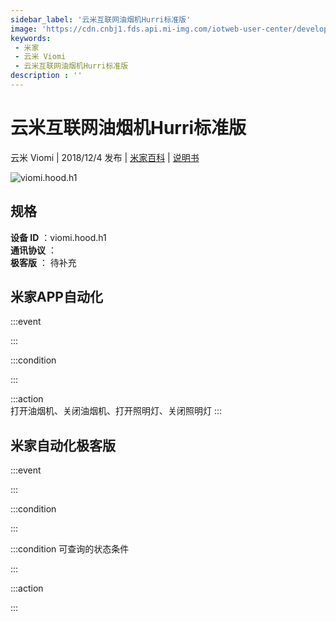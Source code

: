```yaml
---
sidebar_label: '云米互联网油烟机Hurri标准版'
image: 'https://cdn.cnbj1.fds.api.mi-img.com/iotweb-user-center/developer_1679047543807oUiJ6tTY.png?GalaxyAccessKeyId=AKVGLQWBOVIRQ3XLEW&Expires=9223372036854775807&Signature=BDil9C+ieSWIUHhEGDG8rZIFgb0='
keywords: 
 - 米家
 - 云米 Viomi
 - 云米互联网油烟机Hurri标准版
description : ''
---
```

# 云米互联网油烟机Hurri标准版

云米 Viomi | 2018/12/4 发布 | [米家百科](https://home.mi.com/webapp/content/baike/product/index.html?model=viomi.hood.h1) | [说明书](https://home.mi.com/views/introduction.html?model=viomi.hood.h1&region=cn)

![viomi.hood.h1](https://cdn.cnbj1.fds.api.mi-img.com/iotweb-user-center/developer_1679047543807oUiJ6tTY.png?GalaxyAccessKeyId=AKVGLQWBOVIRQ3XLEW&Expires=9223372036854775807&Signature=BDil9C+ieSWIUHhEGDG8rZIFgb0=)

## 规格  
> 
**设备 ID** ：viomi.hood.h1  
**通讯协议** ：  
**极客版**  ： 待补充 


## 米家APP自动化  

:::event  

:::

:::condition  

:::

:::action   
打开油烟机、关闭油烟机、打开照明灯、关闭照明灯
:::

## 米家自动化极客版  

:::event  

:::

:::condition  

:::

:::condition 可查询的状态条件  

:::

:::action  

:::

        
